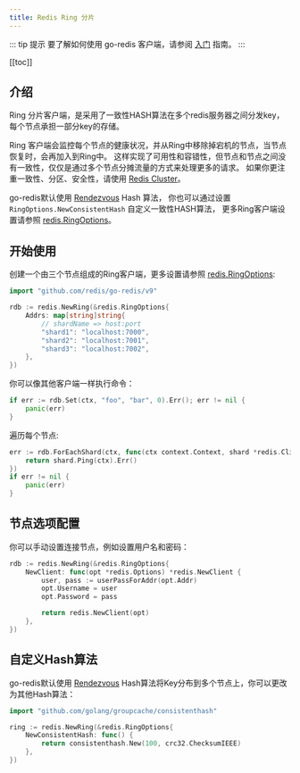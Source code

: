 ```yaml
---
title: Redis Ring 分片
---
```


<CoverImage title="Go Redis Ring 客户端" />

<!-- prettier-ignore -->
::: tip 提示
要了解如何使用 go-redis 客户端，请参阅 [入门](go-redis.html) 指南。
:::

[[toc]]

## 介绍

Ring 分片客户端，是采用了一致性HASH算法在多个redis服务器之间分发key，每个节点承担一部分key的存储。

Ring 客户端会监控每个节点的健康状况，并从Ring中移除掉宕机的节点，当节点恢复时，会再加入到Ring中。
这样实现了可用性和容错性，但节点和节点之间没有一致性，仅仅是通过多个节点分摊流量的方式来处理更多的请求。
如果你更注重一致性、分区、安全性，请使用 [Redis Cluster](go-redis-cluster.html)。

go-redis默认使用 [Rendezvous](https://medium.com/@dgryski/consistent-hashing-algorithmic-tradeoffs-ef6b8e2fcae8) Hash 算法，
你也可以通过设置 `RingOptions.NewConsistentHash` 自定义一致性HASH算法，
更多Ring客户端设置请参照 [redis.RingOptions](go-redis-option.html#redis-ring-client)。

## 开始使用

创建一个由三个节点组成的Ring客户端，更多设置请参照 [redis.RingOptions](go-redis-option.html#redis-ring-client):

```go
import "github.com/redis/go-redis/v9"

rdb := redis.NewRing(&redis.RingOptions{
    Addrs: map[string]string{
        // shardName => host:port
        "shard1": "localhost:7000",
        "shard2": "localhost:7001",
        "shard3": "localhost:7002",
    },
})
```

你可以像其他客户端一样执行命令：

```go
if err := rdb.Set(ctx, "foo", "bar", 0).Err(); err != nil {
    panic(err)
}
```

遍历每个节点:

```go
err := rdb.ForEachShard(ctx, func(ctx context.Context, shard *redis.Client) error {
    return shard.Ping(ctx).Err()
})
if err != nil {
    panic(err)
}
```

## 节点选项配置

你可以手动设置连接节点，例如设置用户名和密码：

```go
rdb := redis.NewRing(&redis.RingOptions{
    NewClient: func(opt *redis.Options) *redis.NewClient {
        user, pass := userPassForAddr(opt.Addr)
        opt.Username = user
        opt.Password = pass

        return redis.NewClient(opt)
    },
})
```

## 自定义Hash算法

go-redis默认使用 [Rendezvous](https://medium.com/@dgryski/consistent-hashing-algorithmic-tradeoffs-ef6b8e2fcae8) 
Hash算法将Key分布到多个节点上，你可以更改为其他Hash算法：

```go
import "github.com/golang/groupcache/consistenthash"

ring := redis.NewRing(&redis.RingOptions{
    NewConsistentHash: func() {
        return consistenthash.New(100, crc32.ChecksumIEEE)
    },
})
```
